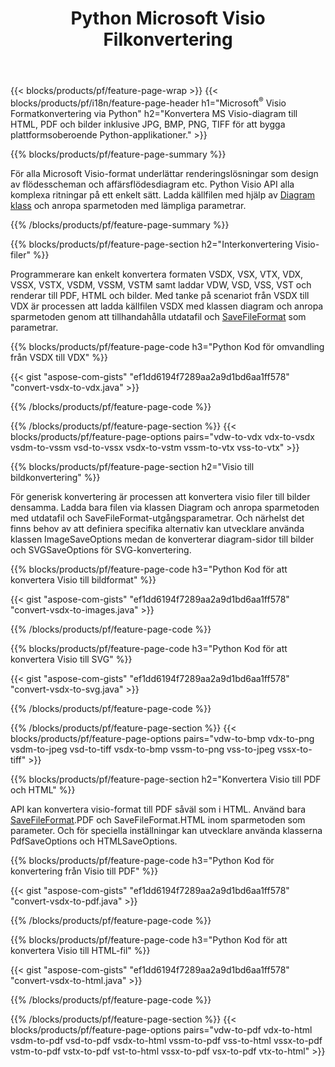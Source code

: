 ﻿---
title: Python Microsoft Visio Filkonvertering
url: /sv/python-java/conversion/
description: Konvertera Microsoft Visio format VSDX VSX VDX VTX VSSX VSTX VSDM VSTM VSSM VDW VSD VST VSS till HTML-bilder och PDF med några rader Python kod.
---
{{< blocks/products/pf/feature-page-wrap >}}
{{< blocks/products/pf/i18n/feature-page-header h1="Microsoft<sup>&reg;</sup> Visio Formatkonvertering via Python" h2="Konvertera MS Visio-diagram till HTML, PDF och bilder inklusive JPG, BMP, PNG, TIFF för att bygga plattformsoberoende Python-applikationer." >}}

{{% blocks/products/pf/feature-page-summary %}}

För alla Microsoft Visio-format underlättar renderingslösningar som design av flödesscheman och affärsflödesdiagram etc. Python Visio API alla komplexa ritningar på ett enkelt sätt. Ladda källfilen med hjälp av [Diagram klass](https://apireference.aspose.com/diagram/python-java/asposediagram.api/Diagram) och anropa sparmetoden med lämpliga parametrar.

{{% /blocks/products/pf/feature-page-summary %}}

{{% blocks/products/pf/feature-page-section h2="Interkonvertering Visio-filer" %}}

Programmerare kan enkelt konvertera formaten VSDX, VSX, VTX, VDX, VSSX, VSTX, VSDM, VSSM, VSTM samt laddar VDW, VSD, VSS, VST och renderar till PDF, HTML och bilder. Med tanke på scenariot från VSDX till VDX är processen att ladda källfilen VSDX med klassen diagram och anropa sparmetoden genom att tillhandahålla utdatafil och [SaveFileFormat](https://apireference.aspose.com/diagram/python-java/asposediagram.api/SaveFileFormat) som parametrar. 

{{% blocks/products/pf/feature-page-code h3="Python Kod för omvandling från VSDX till VDX" %}}

{{< gist "aspose-com-gists" "ef1dd6194f7289aa2a9d1bd6aa1ff578" "convert-vsdx-to-vdx.java" >}}

{{% /blocks/products/pf/feature-page-code %}}

{{% /blocks/products/pf/feature-page-section %}}
{{< blocks/products/pf/feature-page-options pairs="vdw-to-vdx vdx-to-vsdx vsdm-to-vssm vsd-to-vssx vsdx-to-vstm vssm-to-vtx vss-to-vtx" >}}

{{% blocks/products/pf/feature-page-section h2="Visio till bildkonvertering" %}}

För generisk konvertering är processen att konvertera visio filer till bilder densamma. Ladda bara filen via klassen Diagram och anropa sparmetoden med utdatafil och SaveFileFormat-utgångsparametrar. Och närhelst det finns behov av att definiera specifika alternativ kan utvecklare använda klassen ImageSaveOptions medan de konverterar diagram-sidor till bilder och SVGSaveOptions för SVG-konvertering.

{{% blocks/products/pf/feature-page-code h3="Python Kod för att konvertera Visio till bildformat" %}}

{{< gist "aspose-com-gists" "ef1dd6194f7289aa2a9d1bd6aa1ff578" "convert-vsdx-to-images.java" >}}

{{% /blocks/products/pf/feature-page-code %}}

{{% blocks/products/pf/feature-page-code h3="Python Kod för att konvertera Visio till SVG" %}}

{{< gist "aspose-com-gists" "ef1dd6194f7289aa2a9d1bd6aa1ff578" "convert-vsdx-to-svg.java" >}}

{{% /blocks/products/pf/feature-page-code %}}

{{% /blocks/products/pf/feature-page-section %}}
{{< blocks/products/pf/feature-page-options pairs="vdw-to-bmp vdx-to-png vsdm-to-jpeg vsd-to-tiff vsdx-to-bmp vssm-to-png vss-to-jpeg vssx-to-tiff" >}}

{{% blocks/products/pf/feature-page-section h2="Konvertera Visio till PDF och HTML" %}}

API kan konvertera visio-format till PDF såväl som i HTML. Använd bara [SaveFileFormat](https://apireference.aspose.com/diagram/python-java/asposediagram.api/SaveFileFormat).PDF och SaveFileFormat.HTML inom sparmetoden som parameter. Och för speciella inställningar kan utvecklare använda klasserna PdfSaveOptions och HTMLSaveOptions.

{{% blocks/products/pf/feature-page-code h3="Python Kod för konvertering från Visio till PDF" %}}

{{< gist "aspose-com-gists" "ef1dd6194f7289aa2a9d1bd6aa1ff578" "convert-vsdx-to-pdf.java" >}}

{{% /blocks/products/pf/feature-page-code %}}

{{% blocks/products/pf/feature-page-code h3="Python Kod för att konvertera Visio till HTML-fil" %}}

{{< gist "aspose-com-gists" "ef1dd6194f7289aa2a9d1bd6aa1ff578" "convert-vsdx-to-html.java" >}}

{{% /blocks/products/pf/feature-page-code %}}

{{% /blocks/products/pf/feature-page-section %}}
{{< blocks/products/pf/feature-page-options pairs="vdw-to-pdf vdx-to-html vsdm-to-pdf vsd-to-pdf vsdx-to-html vssm-to-pdf vss-to-html vssx-to-pdf vstm-to-pdf vstx-to-pdf vst-to-html vssx-to-pdf vsx-to-pdf vtx-to-html" >}}